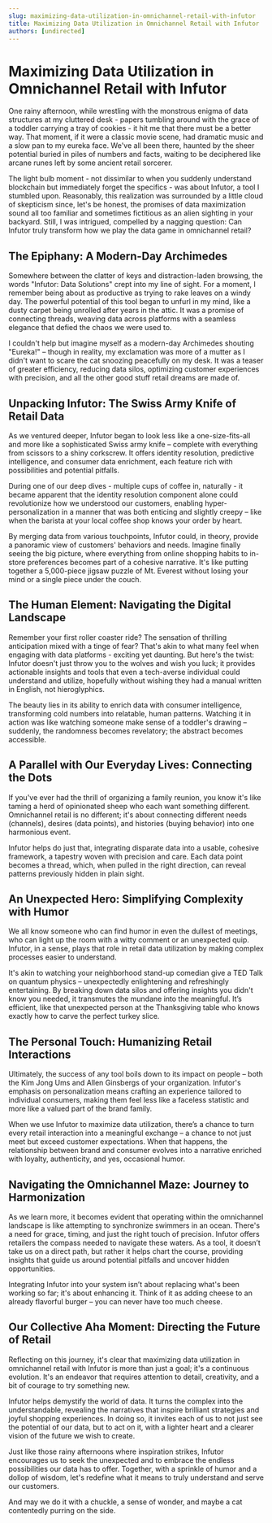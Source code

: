 ```yaml
---
slug: maximizing-data-utilization-in-omnichannel-retail-with-infutor
title: Maximizing Data Utilization in Omnichannel Retail with Infutor
authors: [undirected]
---
```



# Maximizing Data Utilization in Omnichannel Retail with Infutor

One rainy afternoon, while wrestling with the monstrous enigma of data structures at my cluttered desk - papers tumbling around with the grace of a toddler carrying a tray of cookies - it hit me that there must be a better way. That moment, if it were a classic movie scene, had dramatic music and a slow pan to my eureka face. We've all been there, haunted by the sheer potential buried in piles of numbers and facts, waiting to be deciphered like arcane runes left by some ancient retail sorcerer.

The light bulb moment - not dissimilar to when you suddenly understand blockchain but immediately forget the specifics - was about Infutor, a tool I stumbled upon. Reasonably, this realization was surrounded by a little cloud of skepticism since, let's be honest, the promises of data maximization sound all too familiar and sometimes fictitious as an alien sighting in your backyard. Still, I was intrigued, compelled by a nagging question: Can Infutor truly transform how we play the data game in omnichannel retail?

## The Epiphany: A Modern-Day Archimedes

Somewhere between the clatter of keys and distraction-laden browsing, the words "Infutor: Data Solutions" crept into my line of sight. For a moment, I remember being about as productive as trying to rake leaves on a windy day. The powerful potential of this tool began to unfurl in my mind, like a dusty carpet being unrolled after years in the attic. It was a promise of connecting threads, weaving data across platforms with a seamless elegance that defied the chaos we were used to.

I couldn't help but imagine myself as a modern-day Archimedes shouting "Eureka!" – though in reality, my exclamation was more of a mutter as I didn't want to scare the cat snoozing peacefully on my desk. It was a teaser of greater efficiency, reducing data silos, optimizing customer experiences with precision, and all the other good stuff retail dreams are made of.

## Unpacking Infutor: The Swiss Army Knife of Retail Data

As we ventured deeper, Infutor began to look less like a one-size-fits-all and more like a sophisticated Swiss army knife – complete with everything from scissors to a shiny corkscrew. It offers identity resolution, predictive intelligence, and consumer data enrichment, each feature rich with possibilities and potential pitfalls. 

During one of our deep dives - multiple cups of coffee in, naturally - it became apparent that the identity resolution component alone could revolutionize how we understood our customers, enabling hyper-personalization in a manner that was both enticing and slightly creepy – like when the barista at your local coffee shop knows your order by heart.

By merging data from various touchpoints, Infutor could, in theory, provide a panoramic view of customers' behaviors and needs. Imagine finally seeing the big picture, where everything from online shopping habits to in-store preferences becomes part of a cohesive narrative. It's like putting together a 5,000-piece jigsaw puzzle of Mt. Everest without losing your mind or a single piece under the couch.

## The Human Element: Navigating the Digital Landscape

Remember your first roller coaster ride? The sensation of thrilling anticipation mixed with a tinge of fear? That's akin to what many feel when engaging with data platforms - exciting yet daunting. But here's the twist: Infutor doesn't just throw you to the wolves and wish you luck; it provides actionable insights and tools that even a tech-averse individual could understand and utilize, hopefully without wishing they had a manual written in English, not hieroglyphics.

The beauty lies in its ability to enrich data with consumer intelligence, transforming cold numbers into relatable, human patterns. Watching it in action was like watching someone make sense of a toddler's drawing – suddenly, the randomness becomes revelatory; the abstract becomes accessible. 

## A Parallel with Our Everyday Lives: Connecting the Dots

If you've ever had the thrill of organizing a family reunion, you know it's like taming a herd of opinionated sheep who each want something different. Omnichannel retail is no different; it's about connecting different needs (channels), desires (data points), and histories (buying behavior) into one harmonious event.

Infutor helps do just that, integrating disparate data into a usable, cohesive framework, a tapestry woven with precision and care. Each data point becomes a thread, which, when pulled in the right direction, can reveal patterns previously hidden in plain sight.

## An Unexpected Hero: Simplifying Complexity with Humor

We all know someone who can find humor in even the dullest of meetings, who can light up the room with a witty comment or an unexpected quip. Infutor, in a sense, plays that role in retail data utilization by making complex processes easier to understand. 

It's akin to watching your neighborhood stand-up comedian give a TED Talk on quantum physics – unexpectedly enlightening and refreshingly entertaining. By breaking down data silos and offering insights you didn't know you needed, it transmutes the mundane into the meaningful. It’s efficient, like that unexpected person at the Thanksgiving table who knows exactly how to carve the perfect turkey slice.

## The Personal Touch: Humanizing Retail Interactions

Ultimately, the success of any tool boils down to its impact on people – both the Kim Jong Ums and Allen Ginsbergs of your organization. Infutor's emphasis on personalization means crafting an experience tailored to individual consumers, making them feel less like a faceless statistic and more like a valued part of the brand family.

When we use Infutor to maximize data utilization, there’s a chance to turn every retail interaction into a meaningful exchange – a chance to not just meet but exceed customer expectations. When that happens, the relationship between brand and consumer evolves into a narrative enriched with loyalty, authenticity, and yes, occasional humor.

## Navigating the Omnichannel Maze: Journey to Harmonization

As we learn more, it becomes evident that operating within the omnichannel landscape is like attempting to synchronize swimmers in an ocean. There's a need for grace, timing, and just the right touch of precision. Infutor offers retailers the compass needed to navigate these waters. As a tool, it doesn’t take us on a direct path, but rather it helps chart the course, providing insights that guide us around potential pitfalls and uncover hidden opportunities.

Integrating Infutor into your system isn’t about replacing what's been working so far; it's about enhancing it. Think of it as adding cheese to an already flavorful burger – you can never have too much cheese.

## Our Collective Aha Moment: Directing the Future of Retail

Reflecting on this journey, it's clear that maximizing data utilization in omnichannel retail with Infutor is more than just a goal; it's a continuous evolution. It's an endeavor that requires attention to detail, creativity, and a bit of courage to try something new.

Infutor helps demystify the world of data. It turns the complex into the understandable, revealing the narratives that inspire brilliant strategies and joyful shopping experiences. In doing so, it invites each of us to not just see the potential of our data, but to act on it, with a lighter heart and a clearer vision of the future we wish to create.

Just like those rainy afternoons where inspiration strikes, Infutor encourages us to seek the unexpected and to embrace the endless possibilities our data has to offer. Together, with a sprinkle of humor and a dollop of wisdom, let's redefine what it means to truly understand and serve our customers.

And may we do it with a chuckle, a sense of wonder, and maybe a cat contentedly purring on the side.